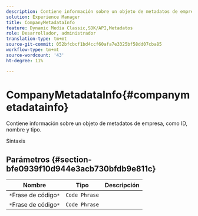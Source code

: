```yaml
---
description: Contiene información sobre un objeto de metadatos de empresa, como ID, nombre y tipo.
solution: Experience Manager
title: CompanyMetadataInfo
feature: Dynamic Media Classic,SDK/API,Metadatos
role: Desarrollador, administrador
translation-type: tm+mt
source-git-commit: 052bfcbcf1bd4ccf60afa7e3325bf58dd07cba85
workflow-type: tm+mt
source-wordcount: '43'
ht-degree: 11%

---
```



# CompanyMetadataInfo{#companymetadatainfo}

Contiene información sobre un objeto de metadatos de empresa, como ID, nombre y tipo.

Sintaxis

## Parámetros {#section-bfe0939f10d944e3acb730bfdb9e811c}

| Nombre | Tipo | Descripción |
|---|---|---|
| `*`Frase de código`*` | `Code Phrase` |  |
| `*`Frase de código`*` | `Code Phrase` |  |

